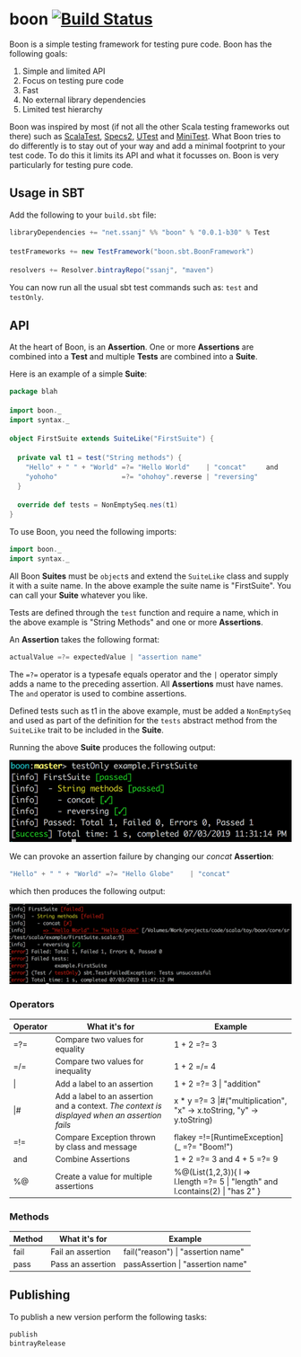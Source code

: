 # boon [![Build Status](https://travis-ci.org/ssanj/boon.svg?branch=master)](https://travis-ci.org/ssanj/boon)

Boon is a simple testing framework for testing pure code. Boon has the following goals:

1. Simple and limited API
1. Focus on testing pure code
1. Fast
1. No external library dependencies
1. Limited test hierarchy

Boon was inspired by most (if not all the other Scala testing frameworks out there) such as [ScalaTest](http://www.scalatest.org/), [Specs2](https://etorreborre.github.io/specs2/), [UTest](https://github.com/lihaoyi/utest) and [MiniTest](https://github.com/monix/minitest). What Boon tries to do differently is to stay out of your way and add a minimal footprint to your test code. To do this it limits its API and what it focusses on. Boon is very particularly for testing pure code.

## Usage in SBT ##

Add the following to your `build.sbt` file:

```scala
libraryDependencies += "net.ssanj" %% "boon" % "0.0.1-b30" % Test

testFrameworks += new TestFramework("boon.sbt.BoonFramework")

resolvers += Resolver.bintrayRepo("ssanj", "maven")
```

You can now run all the usual sbt test commands such as: `test` and `testOnly`.

## API ##

At the heart of Boon, is an **Assertion**. One or more **Assertions** are combined into a **Test** and multiple **Tests** are combined into a **Suite**.

Here is an example of a simple **Suite**:

```scala
package blah

import boon._
import syntax._

object FirstSuite extends SuiteLike("FirstSuite") {

  private val t1 = test("String methods") {
    "Hello" + " " + "World" =?= "Hello World"    | "concat"     and
    "yohoho"                =?= "ohohoy".reverse | "reversing"
  }

  override def tests = NonEmptySeq.nes(t1)
}
```

To use Boon, you need the following imports:

```scala
import boon._
import syntax._
```

All Boon **Suites** must be `object`s and extend the `SuiteLike` class and supply it with a suite name. In the above example the suite name is "FirstSuite". You can call your **Suite** whatever you like.

Tests are defined through the `test` function and require a name, which in the above example is "String Methods" and one or more **Assertions**.

An **Assertion** takes the following format:

```scala
actualValue =?= expectedValue | "assertion name"
```

The `=?=` operator is a typesafe equals operator and the `|` operator simply adds a name to the preceding assertion. All **Assertions** must have names. The `and` operator is used to combine assertions.

Defined tests such as t1 in the above example, must be added a `NonEmptySeq` and used as part of the definition for the `tests` abstract method from the `SuiteLike` trait to be included in the **Suite**.

Running the above **Suite** produces the following output:

![boon-output](images/boon-first-suite.png)

We can provoke an assertion failure by changing our *concat* **Assertion**:

```scala
"Hello" + " " + "World" =?= "Hello Globe"    | "concat"
```

which then produces the following output:

![failure-output](images/boon-first-failure.png)


### Operators ###

| Operator  | What it's for | Example |
| ------------- | ------------- | ------------- |
| =?=  | Compare two values for equality  | 1 + 2 =?= 3 |
| =/=  | Compare two values for inequality  | 1 + 2 =/= 4 |
| \\|   | Add a label to an assertion | 1 + 2 =?= 3 \\| "addition" |
| \\|#   | Add a label to an assertion and a context. *The context is displayed when an assertion fails* | x * y =?= 3 \\|#("multiplication", "x" -> x.toString, "y" -> y.toString)  |
| =!=  | Compare Exception thrown by class and message | flakey =!=[RuntimeException](_ =?= "Boom!") |
| and  | Combine Assertions | 1 + 2 =?= 3 and 4 + 5 =?= 9 |
| %@  | Create a value for multiple assertions | %@(List(1,2,3)){ l => <br> l.length =?= 5 \\| "length" and l.contains(2) \\| "has 2" } |

### Methods ###

| Method  | What it's for | Example |
| ------------- | ------------- | ------------- |
| fail | Fail an assertion | fail("reason") \| "assertion name" |
| pass | Pass an assertion | passAssertion \| "assertion name" |

## Publishing

To publish a new version perform the following tasks:

```
publish
bintrayRelease
```